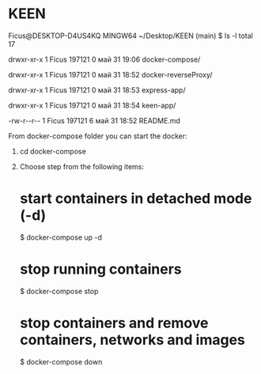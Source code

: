 # KEEN

Ficus@DESKTOP-D4US4KQ MINGW64 ~/Desktop/KEEN (main)
$ ls -l
total 17

drwxr-xr-x 1 Ficus 197121 0 май 31 19:06 docker-compose/

drwxr-xr-x 1 Ficus 197121 0 май 31 18:52 docker-reverseProxy/

drwxr-xr-x 1 Ficus 197121 0 май 31 18:53 express-app/

drwxr-xr-x 1 Ficus 197121 0 май 31 18:54 keen-app/

-rw-r--r-- 1 Ficus 197121 6 май 31 18:52 README.md



From docker-compose folder you can start the docker:
1. cd docker-compose
2. Choose step from the following items:
    # start containers in detached mode (-d)
    $ docker-compose up -d

    # stop running containers
    $ docker-compose stop

    # stop containers and remove containers, networks and images
    $ docker-compose down
